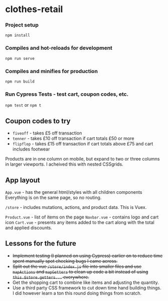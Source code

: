 # clothes-retail

### Project setup
`npm install`

### Compiles and hot-reloads for development
`npm run serve`

### Compiles and minifies for production
`npm run build`

### Run Cypress Tests - test cart, coupon codes, etc.
`npm test` or `npm t`

## Coupon codes to try

- `fiveoff` - takes £5 off transaction
- `tenner` - takes £10 off transaction if cart totals £50 or more
- `flipflop` - takes £15 off transaction if cart totals above £75 and cart includes footwear

Products are in one column on mobile, but expand to two or three columns in larger viewports. I acheived this with nested CSSgrids.

## App layout
`App.vue` - has the general html/styles with all children components
Everything is on the same page, so no routing.

`/store` - includes mutations, actions, and product data. This is Vuex.

`Product.vue` - list of items on the page
`Navbar.vue` - contains logo and cart icon
`Cart.vue` - presents any items added to the cart along with the total and applied discounts.

## Lessons for the future

- ~~Implement testing (I planned on using Cypress) earlier on to reduce time spent manually spot checking bugs I came across.~~
- ~~Split out the vue `/store/index.js` file into smaller files and use `mapActions` and `mapGetters` to clean up code a bit instead of using `this.$store.getters...` everywhere.~~
- Get the shopping cart to combine like items and adjusting the quantity.
- Use a third party CSS framework to cut down time hand building things. I did however learn a ton this round doing things from scratch.

